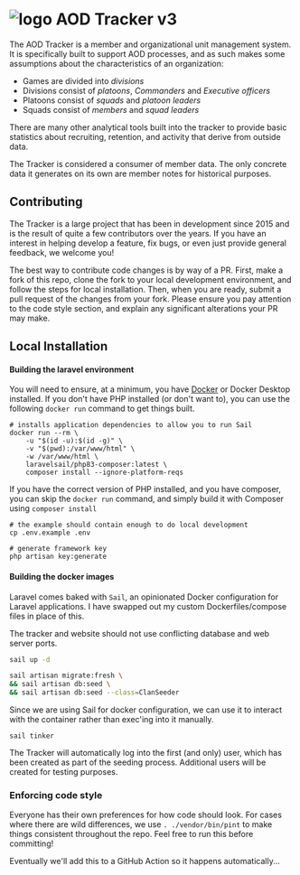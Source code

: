 # ![logo](https://clanaod.net/tracker/images/logo_v2.png) AOD Tracker v3
The AOD Tracker is a member and organizational unit management system. It is specifically built to support AOD
processes, and as such makes some assumptions about the characteristics of an organization:

- Games are divided into *divisions*
- Divisions consist of *platoons*, *Commanders* and *Executive officers*
- Platoons consist of *squads* and *platoon leaders*
- Squads consist of *members* and *squad leaders*

There are many other analytical tools built into the tracker to provide basic statistics about recruiting, retention,
and activity that derive from outside data.

The Tracker is considered a consumer of member data. The only concrete data it generates on its own are member notes for
historical purposes.

## Contributing

The Tracker is a large project that has been in development since 2015 and is the result of quite a few contributors over the years. If you have an interest in helping develop a feature, fix bugs, or even just provide general feedback, we welcome you! 

The best way to contribute code changes is by way of a PR. First, make a fork of this repo, clone the fork to your local development environment, and follow the steps for local installation. Then, when you are ready, submit a pull request of the changes from your fork. Please ensure you pay attention to the code style section, and explain any significant alterations your PR may make.

## Local Installation

#### Building the laravel environment

You will need to ensure, at a minimum, you have [Docker](https://www.docker.com/) or Docker Desktop
installed. If you don't have PHP installed (or don't want to), you can use the following `docker run` command to get 
things built.

```shell script
# installs application dependencies to allow you to run Sail
docker run --rm \
    -u "$(id -u):$(id -g)" \
    -v "$(pwd):/var/www/html" \
    -w /var/www/html \
    laravelsail/php83-composer:latest \
    composer install --ignore-platform-reqs
```

If you have the correct version of PHP installed, and you have composer, you can skip the `docker run` command, and
simply build it with Composer using `composer install`

```
# the example should contain enough to do local development
cp .env.example .env

# generate framework key
php artisan key:generate
```

#### Building the docker images

Laravel comes baked with `Sail`, an opinionated Docker configuration for Laravel applications. I have swapped out my custom Dockerfiles/compose files in place of this.

The tracker and website should not use conflicting database and web server ports.

```bash
sail up -d

sail artisan migrate:fresh \
&& sail artisan db:seed \
&& sail artisan db:seed --class=ClanSeeder
```

Since we are using Sail for docker configuration, we can use it to interact with the container rather than exec'ing into it manually.

```shell
sail tinker
```

The Tracker will automatically log into the first (and only) user, which has been created as part of the seeding 
process. Additional users will be created for testing purposes.


### Enforcing code style
Everyone has their own preferences for how code should look. For cases where there are wild differences, we use `.
./vendor/bin/pint` to make things consistent throughout the repo. Feel free to run this before committing!

Eventually we'll add this to a GitHub Action so it happens automatically...
